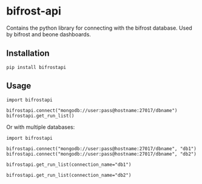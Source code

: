 # bifrost-api
Contains the python library for connecting with the bifrost database. Used by bifrost and beone dashboards.

## Installation

```
pip install bifrostapi
```

## Usage

```
import bifrostapi

bifrostapi.connect("mongodb://user:pass@hostname:27017/dbname")
bifrostapi.get_run_list()

```

Or with multiple databases:

```
import bifrostapi

bifrostapi.connect("mongodb://user:pass@hostname:27017/dbname", "db1")
bifrostapi.connect("mongodb://user:pass@hostname:27017/dbname", "db2")

bifrostapi.get_run_list(connection_name="db1")

bifrostapi.get_run_list(connection_name="db2")
```